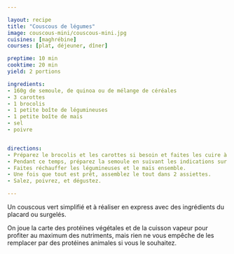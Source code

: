 ```yaml
---

layout: recipe
title: "Couscous de légumes"
image: couscous-mini/couscous-mini.jpg
cuisines: [maghrébine]
courses: [plat, déjeuner, dîner]

preptime: 10 min
cooktime: 20 min
yield: 2 portions

ingredients:
- 160g de semoule, de quinoa ou de mélange de céréales
- 3 carottes
- 1 brocolis 
- 1 petite boîte de légumineuses
- 1 petite boîte de maïs
- sel
- poivre


directions:
- Préparez le brocolis et les carottes si besoin et faites les cuire à la vapeur ou, à défaut, dans de l’eau bouillante. 
- Pendant ce temps, préparez la semoule en suivant les indications sur le paquet.
- Faites réchauffer les légumineuses et le maïs ensemble.
- Une fois que tout est prêt, assemblez le tout dans 2 assiettes.
- Salez, poivrez, et dégustez.

---
```


Un couscous vert simplifié et à réaliser en express avec des ingrédients du placard ou surgelés. 

On joue la carte des protéines végétales et de la cuisson vapeur pour profiter au maximum des nutriments, mais rien ne vous empêche de les remplacer par des protéines animales si vous le souhaitez.